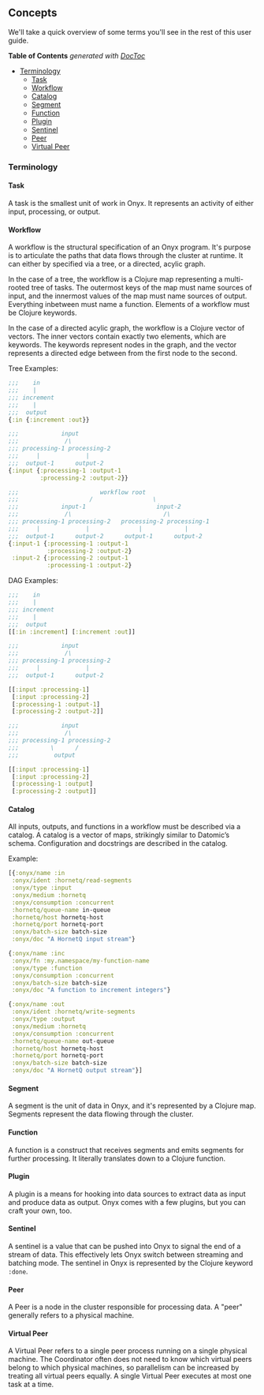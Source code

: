 ## Concepts

We'll take a quick overview of some terms you'll see in the rest of this user guide.

<!-- START doctoc generated TOC please keep comment here to allow auto update -->
<!-- DON'T EDIT THIS SECTION, INSTEAD RE-RUN doctoc TO UPDATE -->
**Table of Contents**  *generated with [DocToc](http://doctoc.herokuapp.com/)*

- [Terminology](#terminology)
  - [Task](#task)
  - [Workflow](#workflow)
  - [Catalog](#catalog)
  - [Segment](#segment)
  - [Function](#function)
  - [Plugin](#plugin)
  - [Sentinel](#sentinel)
  - [Peer](#peer)
  - [Virtual Peer](#virtual-peer)

<!-- END doctoc generated TOC please keep comment here to allow auto update -->

### Terminology

#### Task

A task is the smallest unit of work in Onyx. It represents an activity of either input, processing, or output.

#### Workflow

A workflow is the structural specification of an Onyx program. It's purpose is to articulate the paths that data flows through the cluster at runtime. It can either by specified via a tree, or a directed, acylic graph.

In the case of a tree, the workflow is a Clojure map representing a multi-rooted tree of tasks. The outermost keys of the map must name sources of input, and the innermost values of the map must name sources of output. Everything inbetween must name a function. Elements of a workflow must be Clojure keywords.

In the case of a directed acylic graph, the workflow is a Clojure vector of vectors. The inner vectors contain exactly two elements, which are keywords. The keywords represent nodes in the graph, and the vector represents a directed edge between from the first node to the second.

Tree Examples:

```clojure
;;;    in
;;;    |
;;; increment
;;;    |
;;;  output
{:in {:increment :out}}
```

```clojure
;;;            input
;;;             /\
;;; processing-1 processing-2
;;;     |             |
;;;  output-1      output-2
{:input {:processing-1 :output-1
         :processing-2 :output-2}}
```

```clojure
;;;                       workflow root
;;;                    /                 \
;;;            input-1                    input-2
;;;             /\                          /\
;;; processing-1 processing-2   processing-2 processing-1
;;;     |             |              |            |
;;;  output-1      output-2      output-1      output-2
{:input-1 {:processing-1 :output-1
           :processing-2 :output-2}
 :input-2 {:processing-2 :output-1
           :processing-1 :output-2}
```

DAG Examples:

```clojure
;;;    in
;;;    |
;;; increment
;;;    |
;;;  output
[[:in :increment] [:increment :out]]
```

```clojure
;;;            input
;;;             /\
;;; processing-1 processing-2
;;;     |             |
;;;  output-1      output-2

[[:input :processing-1]
 [:input :processing-2]
 [:processing-1 :output-1]
 [:processing-2 :output-2]]
```

```clojure
;;;            input
;;;             /\
;;; processing-1 processing-2
;;;         \      /
;;;          output

[[:input :processing-1]
 [:input :processing-2]
 [:processing-1 :output]
 [:processing-2 :output]]
```

#### Catalog

All inputs, outputs, and functions in a workflow must be described via a catalog. A catalog is a vector of maps, strikingly similar to Datomic’s schema. Configuration and docstrings are described in the catalog.

Example:

```clojure
[{:onyx/name :in
 :onyx/ident :hornetq/read-segments
 :onyx/type :input
 :onyx/medium :hornetq
 :onyx/consumption :concurrent
 :hornetq/queue-name in-queue
 :hornetq/host hornetq-host
 :hornetq/port hornetq-port
 :onyx/batch-size batch-size
 :onyx/doc "A HornetQ input stream"}

{:onyx/name :inc
 :onyx/fn :my.namespace/my-function-name
 :onyx/type :function
 :onyx/consumption :concurrent
 :onyx/batch-size batch-size
 :onyx/doc "A function to increment integers"}

{:onyx/name :out
 :onyx/ident :hornetq/write-segments
 :onyx/type :output
 :onyx/medium :hornetq
 :onyx/consumption :concurrent
 :hornetq/queue-name out-queue
 :hornetq/host hornetq-host
 :hornetq/port hornetq-port
 :onyx/batch-size batch-size
 :onyx/doc "A HornetQ output stream"}]
```

#### Segment

A segment is the unit of data in Onyx, and it's represented by a Clojure map. Segments represent the data flowing through the cluster.

#### Function

A function is a construct that receives segments and emits segments for further processing. It literally translates down to a Clojure function.

#### Plugin

A plugin is a means for hooking into data sources to extract data as input and produce data as output. Onyx comes with a few plugins, but you can craft your own, too.

#### Sentinel

A sentinel is a value that can be pushed into Onyx to signal the end of a stream of data. This effectively lets Onyx switch between streaming and batching mode. The sentinel in Onyx is represented by the Clojure keyword `:done`.

#### Peer

A Peer is a node in the cluster responsible for processing data. A "peer" generally refers to a physical machine.

#### Virtual Peer

A Virtual Peer refers to a single peer process running on a single physical machine. The Coordinator often does not need to know which virtual peers belong to which physical machines, so parallelism can be increased by treating all virtual peers equally. A single Virtual Peer executes at most one task at a time.

